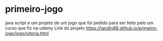 # primeiro-jogo
java script e um projeto de um jogo que foi pedido para ser feito pelo um curso que fiz na udemy 
Link do projeto https://jandin88.github.io/primeiro-jogo/jogo/vitoria.html

